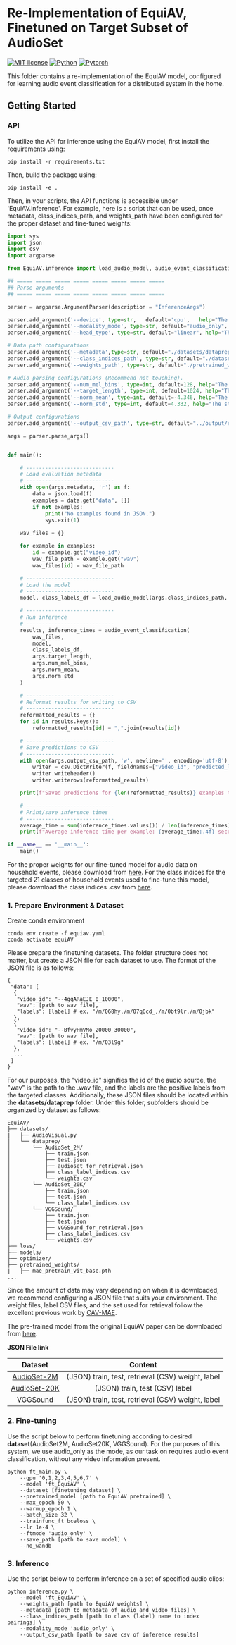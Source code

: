 # Re-Implementation of EquiAV, Finetuned on Target Subset of AudioSet


[![MIT license](https://img.shields.io/badge/License-MIT-blue.svg)](https://lbesson.mit-license.org/)
[![Python](https://img.shields.io/badge/python-3.8-blue.svg)](https://www.python.org/downloads/release/python-311/)
[![Pytorch](https://img.shields.io/badge/Pytorch-1.10.1-red.svg)](https://pytorch.org/get-started/previous-versions/#v21)


This folder contains a re-implementation of the EquiAV model, configured for learning audio event classification for a distributed system in the home.

## Getting Started

### API

To utilize the API for inference using the EquiAV model, first install the requirements using:

```
pip install -r requirements.txt
```

Then, build the package using:

```
pip install -e .
```

Then, in your scripts, the API functions is accessible under 'EquiAV.inference'. For example, here is a script that can be used, once metadata, class_indices_path, and weights_path have been configured for the proper dataset and fine-tuned weights:

```python
import sys
import json
import csv
import argparse

from EquiAV.inference import load_audio_model, audio_event_classification

## ===== ===== ===== ===== ===== ===== ===== =====
## Parse arguments
## ===== ===== ===== ===== ===== ===== ===== =====

parser = argparse.ArgumentParser(description = "InferenceArgs")

parser.add_argument('--device', type=str,   default='cpu',   help="The type of device to use.")
parser.add_argument('--modality_mode', type=str, default="audio_only", help="The modality mode (audio_only, video_only, multimodal) for the model.")
parser.add_argument('--head_type', type=str, default="linear", help="The type of layer to use for the classification head (linear, mlp)")

# Data path configurations
parser.add_argument('--metadata',type=str, default="./datasets/dataprep/Xiao_Experiments/test.json", help="Path of dataset metadata.")
parser.add_argument('--class_indices_path', type=str, default="./datasets/dataprep/Xiao_Experiments/class_labels_indices.csv", help="The path to the .csv that maps label ID to its index.")
parser.add_argument('--weights_path', type=str, default="./pretrained_weights/online_model/model/model_bestLoss_ft.pth", help="The path to the EquiAV model weights.")

# Audio parsing configurations (Recommend not touching).
parser.add_argument('--num_mel_bins', type=int, default=128, help="The number of bins for the mel spectrogram.")
parser.add_argument('--target_length', type=int, default=1024, help="The maximum length of the audio.")
parser.add_argument('--norm_mean', type=int, default=-4.346, help="The mean of the audio values for normalization.")
parser.add_argument('--norm_std', type=int, default=4.332, help="The standard deviation of the audio values for normalization.")

# Output configurations
parser.add_argument('--output_csv_path', type=str, default="../output/experiments/predictions.csv", help="The output path for the .csv file of predictions for each example.")

args = parser.parse_args()


def main():

    # ----------------------------
    # Load evaluation metadata
    # ----------------------------
    with open(args.metadata, 'r') as f:
        data = json.load(f)
        examples = data.get("data", [])
        if not examples:
            print("No examples found in JSON.")
            sys.exit(1)
    
    wav_files = {}

    for example in examples:
        id = example.get("video_id")
        wav_file_path = example.get("wav")
        wav_files[id] = wav_file_path

    # ----------------------------
    # Load the model
    # ----------------------------
    model, class_labels_df = load_audio_model(args.class_indices_path, args.weights_path, args.device, args.head_type, args.modality_mode, args.num_mel_bins)

    # ----------------------------
    # Run inference
    # ----------------------------
    results, inference_times = audio_event_classification(
        wav_files,
        model,
        class_labels_df,
        args.target_length,
        args.num_mel_bins,
        args.norm_mean,
        args.norm_std
    )

    # ----------------------------
    # Reformat results for writing to CSV
    # ----------------------------
    reformatted_results = {}
    for id in results.keys():
        reformatted_results[id] = ",".join(results[id])

    # ----------------------------
    # Save predictions to CSV
    # ----------------------------
    with open(args.output_csv_path, 'w', newline='', encoding='utf-8') as f:
        writer = csv.DictWriter(f, fieldnames=["video_id", "predicted_label"])
        writer.writeheader()
        writer.writerows(reformatted_results)

    print(f"Saved predictions for {len(reformatted_results)} examples to {args.output_csv_path}")

    # ----------------------------
    # Print/save inference times
    # ----------------------------
    average_time = sum(inference_times.values()) / len(inference_times)
    print(f"Average inference time per example: {average_time:.4f} seconds")

if __name__ == '__main__':
    main()

```

For the proper weights for our fine-tuned model for audio data on household events, please download from [here](https://drive.google.com/file/d/13qiy-7yPHrcXIUGo8Kv9l8gYnR842uVU/view?usp=drive_link). For the class indices for the targeted 21 classes of household events used to fine-tune this model, please download the class indices .csv from [here](https://drive.google.com/file/d/1ZMMF3QuTK6SNzN5dx6hN5Gt9J8vCVnb2/view?usp=drive_link).


### 1. Prepare Environment & Dataset
Create conda environment
```
conda env create -f equiav.yaml
conda activate equiAV
```

Please prepare the finetuning datasets. The folder structure does not matter, but create a JSON file for each dataset to use. The format of the JSON file is as follows:

```
{
 "data": [
  {
   "video_id": "--4gqARaEJE_0_10000",
   "wav": [path to wav file],
   "labels": [label] # ex. "/m/068hy,/m/07q6cd_,/m/0bt9lr,/m/0jbk"
  },
  {
   "video_id": "--BfvyPmVMo_20000_30000",
   "wav": [path to wav file],
   "labels": [label] # ex. "/m/03l9g"
  },
  ...
 ]
}
```

For our purposes, the "video_id" signifies the id of the audio source, the "wav" is the path to the .wav file, and the labels are the positive labels from the targeted classes. Additionally, these JSON files should be located within the **datasets/dataprep** folder. Under this folder, subfolders should be organized by dataset as follows:

```
EquiAV/
├── datasets/
|   ├── AudioVisual.py
│   └── dataprep/
│       └── AudioSet_2M/    
│           ├── train.json
│           ├── test.json
│           ├── audioset_for_retrieval.json
│           ├── class_label_indices.csv
│           └── weights.csv 
│       └── AudioSet_20K/   
│           ├── train.json
│           ├── test.json
│           └── class_label_indices.csv
│       └── VGGSound/       
│           ├── train.json
│           ├── test.json
│           ├── VGGSound_for_retrieval.json
│           ├── class_label_indices.csv
│           └── weights.csv 
├── loss/
├── models/
├── optimizer/
├── pretrained_weights/
|   ├── mae_pretrain_vit_base.pth
...
```
Since the amount of data may vary depending on when it is downloaded, we recommend configuring a JSON file that suits your environment. The weight files, label CSV files, and the set used for retrieval follow the excellent previous work by [CAV-MAE](https://github.com/YuanGongND/cav-mae).

The pre-trained model from the original EquiAV paper can be downloaded from [here](https://docs.google.com/uc?export=download&id=1QCvBcu-CAXFLKqfk0G7niO2JO5kf74K6).

**JSON File link**

|          Dataset       |                              Content                             |
|:-------------------------:|:----------------------------------------------------------------:|
|   [AudioSet-2M](https://drive.google.com/drive/folders/1Nqz41Y-QS5FPsrgkkCIKLsL51m1HruA5?usp=drive_link)   |   (JSON) train, test, retrieval (CSV) weight, label  |
|   [AudioSet-20K](https://drive.google.com/drive/folders/1kxjzTjUR4k-68otIhzTP2UaZc9vHusR2?usp=drive_link)  |        (JSON) train, test (CSV) label       |
|   [VGGSound](https://drive.google.com/drive/folders/1rLv8fTpUNqkdQjD3T6RT5iHpGFmv1erG?usp=sharing)   |   (JSON) train, test, retrieval (CSV) weight, label   |


### 2. Fine-tuning
Use the script below to perform finetuning according to desired **dataset**(AudioSet2M, AudioSet20K, VGGSound). For the purposes of this system, we use audio_only as the mode, as our task on requires audio event classification, without any video information present.

```
python ft_main.py \
    --gpu '0,1,2,3,4,5,6,7' \
    --model 'ft_EquiAV' \
    --dataset [finetuning dataset] \
    --pretrained_model [path to EquiAV pretrained] \
    --max_epoch 50 \
    --warmup_epoch 1 \
    --batch_size 32 \
    --trainfunc_ft bceloss \
    --lr 1e-4 \
    --ftmode 'audio_only' \
    --save_path [path to save model] \
    --no_wandb
```


### 3. Inference

Use the script below to perform inference on a set of specified audio clips:


```
python inference.py \
    --model 'ft_EquiAV' \
    --weights_path [path to EquiAV weights] \
    --metadata [path to metadata of audio and video files] \
    --class_indices_path [path to class (label) name to index pairings] \
    --modality_mode 'audio_only' \
    --output_csv_path [path to save csv of inference results]
```
